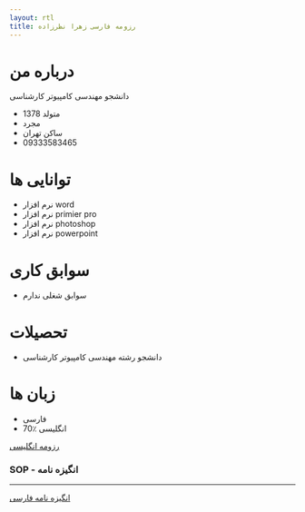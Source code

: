 ```yaml
---
layout: rtl
title: رزومه فارسی زهرا نظرزاده
---
```


# درباره من
دانشجو مهندسی کامپیوتر کارشناسی


* متولد 1378
* مجرد
* ساکن تهران
* 09333583465

# توانایی ها
* نرم افزار word
* نرم افزار primier pro
* نرم افزار photoshop
* نرم افزار powerpoint

# سوابق کاری
* سوابق شغلی ندارم

# تحصیلات
* دانشجو رشته مهندسی کامپیوتر کارشناسی

# زبان ها
* فارسی
* انگلیسی ٪70

[رزومه انگلیسی](/index-en)


### SOP - انگیزه نامه 

---

[انگیزه نامه فارسی](/sop)
